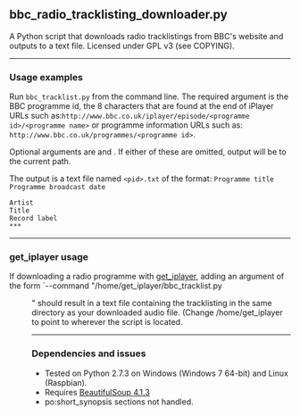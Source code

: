 ## bbc_radio_tracklisting_downloader.py
A Python script that downloads radio tracklistings from BBC's website and outputs to a text file.
Licensed under GPL v3 (see COPYING).
***
### Usage examples
Run `bbc_tracklist.py` from the command line. The required argument is the BBC programme id, the 8 characters that are found at the end of iPlayer URLs such as:`http://www.bbc.co.uk/iplayer/episode/<programme id>/<programme name>` or programme information URLs such as: `http://www.bbc.co.uk/programmes/<programme id>`. 

Optional arguments are <directory> and <filename>. If either of these are omitted, output will be to the current path.

The output is a text file named `<pid>.txt` of the format:
`Programme title`    
`Programme broadcast date`    
  
`Artist`  
`Title`  
`Record label`  
`***`
***
### get_iplayer usage
If downloading a radio programme with [get_iplayer](http://www.infradead.org/get_iplayer/html/get_iplayer.html), adding an argument of the form `--command "/home/get_iplayer/bbc_tracklist.py <pid> <dir> <fileprefix>" should result in a text file containing the tracklisting in the same directory as your downloaded audio file. (Change /home/get_iplayer to point to wherever the script is located.
***
### Dependencies and issues
* Tested on Python 2.7.3 on Windows (Windows 7 64-bit) and Linux (Raspbian).
* Requires [BeautifulSoup 4.1.3](http://www.crummy.com/software/BeautifulSoup/)
* po:short_synopsis sections not handled.
